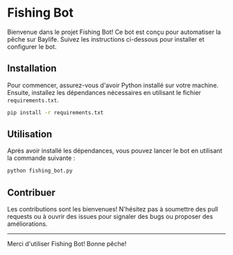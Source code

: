# Fishing Bot

Bienvenue dans le projet Fishing Bot! Ce bot est conçu pour automatiser la pêche sur Baylife. Suivez les instructions ci-dessous pour installer et configurer le bot.

## Installation

Pour commencer, assurez-vous d'avoir Python installé sur votre machine. Ensuite, installez les dépendances nécessaires en utilisant le fichier `requirements.txt`.

```bash
pip install -r requirements.txt
```

## Utilisation

Après avoir installé les dépendances, vous pouvez lancer le bot en utilisant la commande suivante :

```bash
python fishing_bot.py
```

## Contribuer

Les contributions sont les bienvenues! N'hésitez pas à soumettre des pull requests ou à ouvrir des issues pour signaler des bugs ou proposer des améliorations.

---

Merci d'utiliser Fishing Bot! Bonne pêche!
